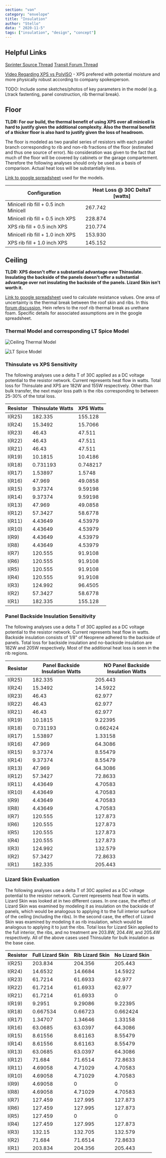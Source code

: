 ```yaml
---
section: "van"
category: "envelope"
title: "Insulation"
author: "Stello"
data: " 2020-11-5"
tags: ["insulation", "design", "concept"]
---
```




## Helpful Links

[Sprinter Source Thread](https://sprinter-source.com/forums/index.php?threads/74260/)
[Transit Forum Thread](https://www.fordtransitusaforum.com/threads/insulation-effectiveness.76890/)

[Video Regarding XPS vs PolyISO](https://www.youtube.com/watch?v=evMsenbwttw) - XPS prefered with potential moisture and more physically robust according to company spokesperson.

TODO:  Include some sketches/photos of key parameters in the model (e.g. Ltrack fastenting, panel construction, rib thermal break).

## Floor
**TLDR: For our build, the thermal benefit of using XPS over all minicell is hard to justify given the additional complexity.  Also the thermal benefiit of a thicker floor is also hard to justify given the loss of headroom.**

The floor is modeled as two parallel series of resistors with each parallel branch corresponding to rib and non-rib fractions of the floor (estimated and thus one source of error).  No consideration was given to the fact that much of the floor will be covered by cabinets or the garage compartement.  Therefore the following analyses should only be used as a basis of comparison.  Actual heat loss will be substantially less.

[Link to google spreadsheet](https://docs.google.com/spreadsheets/d/17qdIqUtVVReb5lz_uMptEpswP-8dfLng_9TE0L671E0/edit?usp=sharing) used for the models.

| Configuration                         | Heat Loss @ 30C DeltaT [watts] |
|---------------------------------------|--------------------------------|
| Minicell rib fill + 0.5 inch Minicell | 267.742                        |
| Minicell rib fill + 0.5 inch XPS      | 228.874                        |
| XPS rib fill + 0.5 inch XPS           | 210.774                        |
| Minicell rib fill + 1.0 inch XPS      | 153.930                        |
| XPS rib fill + 1.0 inch XPS           | 145.152                        |



## Ceiling

**TLDR:  XPS doesn't offer a substantial advantage over Thinsulate.  Insulating the backside of the panels doesn't offer a substantial advantage over not insulating the backside of the panels.  Lizard Skin isn't worth it.**

[Link to google spreadsheet](https://docs.google.com/spreadsheets/d/17qdIqUtVVReb5lz_uMptEpswP-8dfLng_9TE0L671E0/edit?usp=sharing) used to calculate resistance values.  One area of uncertainty is the thermal break between the roof skin and ribs.  In this [forum discussion](https://www.fordtransitusaforum.com/threads/spray-foam-insulation-roof-leaks.74412/post-986882), Hein refers to the roof rib thermal break as urethane foam.  Specific details for associated assumptions are in the google spreadsheet.

### Thermal Model and corresponding LT Spice Model

![Ceiling Thermal Model](ceiling_thermal_model.svg)

![LT Spice Model](ceiling_thermal_model_thinsulate.jpg)

### Thinsulate vs XPS Sensitivity

The following analyses use a delta T of 30C applied as a DC voltage potential to the resistor network.  Current represents heat flow in watts.  Total loss for Thinsulate and XPS are 182W and 155W respectively.  Other than bulk transfer, the next major loss path is the ribs corresponding to between 25-30% of the total loss.

| Resistor | Thinsulate Watts | XPS Watts |
| -------- | ------------------ | ----------- |
| I(R25)   | 182.335            | 155.128     |
| I(R24)   | 15.3492            | 15.7066     |
| I(R23)   | 46.43              | 47.511      |
| I(R22)   | 46.43              | 47.511      |
| I(R21)   | 46.43              | 47.511      |
| I(R19)   | 10.1815            | 10.4186     |
| I(R18)   | 0.731193           | 0.748217    |
| I(R17)   | 1.53897            | 1.5748      |
| I(R16)   | 47.969             | 49.0858     |
| I(R15)   | 9.37374            | 9.59198     |
| I(R14)   | 9.37374            | 9.59198     |
| I(R13)   | 47.969             | 49.0858     |
| I(R12)   | 57.3427            | 58.6778     |
| I(R11)   | 4.43649            | 4.53979     |
| I(R10)   | 4.43649            | 4.53979     |
| I(R9)    | 4.43649            | 4.53979     |
| I(R8)    | 4.43649            | 4.53979     |
| I(R7)    | 120.555            | 91.9108     |
| I(R6)    | 120.555            | 91.9108     |
| I(R5)    | 120.555            | 91.9108     |
| I(R4)    | 120.555            | 91.9108     |
| I(R3)    | 124.992            | 96.4505     |
| I(R2)    | 57.3427            | 58.6778     |
| I(R1)    | 182.335            | 155.128     |



### Panel Backside Insulation Sensitivity

The following analyses use a delta T of 30C applied as a DC voltage potential to the resistor network.  Current represents heat flow in watts.  Backside insulation consists of 1/8" of Neoprene adhered to the backside of panels.  Total loss for backside insulation and no-backside insulation are 182W and 205W respectively.  Most of the additional heat loss is seen in the rib regions.

| Resistor | Panel Backside Insulation Watts | NO Panel Backside Insulation Watts |
| -------- | ------------------------------- | ---------------------------------- |
| I(R25)   | 182.335                         | 205.443                            |
| I(R24)   | 15.3492                         | 14.5922                            |
| I(R23)   | 46.43                           | 62.977                             |
| I(R22)   | 46.43                           | 62.977                             |
| I(R21)   | 46.43                           | 62.977                             |
| I(R19)   | 10.1815                         | 9.22395                            |
| I(R18)   | 0.731193                        | 0.662424                           |
| I(R17)   | 1.53897                         | 1.33158                            |
| I(R16)   | 47.969                          | 64.3086                            |
| I(R15)   | 9.37374                         | 8.55479                            |
| I(R14)   | 9.37374                         | 8.55479                            |
| I(R13)   | 47.969                          | 64.3086                            |
| I(R12)   | 57.3427                         | 72.8633                            |
| I(R11)   | 4.43649                         | 4.70583                            |
| I(R10)   | 4.43649                         | 4.70583                            |
| I(R9)    | 4.43649                         | 4.70583                            |
| I(R8)    | 4.43649                         | 4.70583                            |
| I(R7)    | 120.555                         | 127.873                            |
| I(R6)    | 120.555                         | 127.873                            |
| I(R5)    | 120.555                         | 127.873                            |
| I(R4)    | 120.555                         | 127.873                            |
| I(R3)    | 124.992                         | 132.579                            |
| I(R2)    | 57.3427                         | 72.8633                            |
| I(R1)    | 182.335                         | 205.443                            |



### Lizard Skin Evaluation

The following analyses use a delta T of 30C applied as a DC voltage potential to the resistor network.  Current represents heat flow in watts.  Lizard Skin was looked at in two different cases.  In one case, the effect of Lizard Skin was examined by modeling it as insulation on the backside of panels, which would be analogous to applying it to the full interior surface of the ceiling (including the ribs).  In the second case, the effect of Lizard Skin was examined by modeling it as rib insulation, which would be analogous to applying it to just the ribs.  Total loss for Lizard Skin applied to the full interior, the ribs, and no treatment are 203.8W, 204.4W, and 205.4W respectively.  All of the above cases used Thinsulate for bulk insulation as the base case.

| Resistor | Full Lizard Skin | Rib Lizard Skin | No Lizard Skin |
|----------|------------------|-----------------|----------------|
| I(R25)   | 203.834          | 204.356         | 205.443        |
| I(R24)   | 14.6532          | 14.6684         | 14.5922        |
| I(R23)   | 61.7214          | 61.6933         | 62.977         |
| I(R22)   | 61.7214          | 61.6933         | 62.977         |
| I(R21)   | 61.7214          | 61.6933         | 0              |
| I(R19)   | 9.2951           | 9.29086         | 9.22395        |
| I(R18)   | 0.667534         | 0.66723         | 0.662424       |
| I(R17)   | 1.34707          | 1.34646         | 1.33158        |
| I(R16)   | 63.0685          | 63.0397         | 64.3086        |
| I(R15)   | 8.61556          | 8.61163         | 8.55479        |
| I(R14)   | 8.61556          | 8.61163         | 8.55479        |
| I(R13)   | 63.0685          | 63.0397         | 64.3086        |
| I(R12)   | 71.684           | 71.6514         | 72.8633        |
| I(R11)   | 4.69058          | 4.71029         | 4.70583        |
| I(R10)   | 4.69058          | 4.71029         | 4.70583        |
| I(R9)    | 4.69058          | 0               | 0              |
| I(R8)    | 4.69058          | 4.71029         | 4.70583        |
| I(R7)    | 127.459          | 127.995         | 127.873        |
| I(R6)    | 127.459          | 127.995         | 127.873        |
| I(R5)    | 127.459          | 0               | 0              |
| I(R4)    | 127.459          | 127.995         | 127.873        |
| I(R3)    | 132.15           | 132.705         | 132.579        |
| I(R2)    | 71.684           | 71.6514         | 72.8633        |
| I(R1)    | 203.834          | 204.356         | 205.443        |

